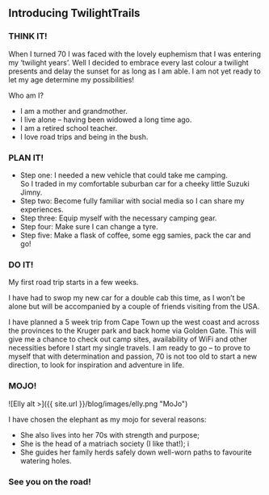 ## Introducing TwilightTrails

### THINK IT!


When I turned 70 I was faced with the lovely euphemism that I was entering my ‘twilight years’.   Well I decided to embrace every last colour a twilight presents and delay the sunset for as long as I am able.  I am not yet ready to let my age determine my possibilities!

Who am I?

* I am a mother and grandmother. 
* I live alone – having been widowed a long time ago.
* I am a retired school teacher.
* I love road trips and being in the bush.

### PLAN IT!

* Step one: I needed a new vehicle that could take me camping.  
 So I traded in my comfortable suburban car for a cheeky little Suzuki Jimny. 
* Step two: Become fully familiar with social media so I can share my experiences. 
* Step three: Equip myself with the necessary camping gear. 
* Step four: Make sure I can change a tyre.
* Step five: Make a flask of coffee, some egg samies, pack the car and go!

### DO IT!

My first road trip starts in a few weeks. 

I have had to swop my new car for a double cab this time, 
as I won’t be alone but will be accompanied by a couple of friends visiting from the USA. 

I have planned a 5 week trip from Cape Town up the west coast and across the provinces 
to the Kruger park and back home via Golden Gate. 
This will give me a chance to check out camp sites, 
availability of WiFi and other necessities before I start my single travels. 
I am ready to go – to prove to myself that with determination and passion, 
70 is not too old to start a new direction, to look for inspiration and adventure in life.

### MOJO!

![Elly alt >]({{ site.url }}/blog/images/elly.png "MoJo") 

I have chosen the elephant as my mojo for several reasons:

* She also lives into her 70s with strength and purpose; 
* She is the head of a matriach society (I like that!); i
* She guides her family herds safely down well-worn paths to favourite watering holes. 

### See you on the road!



